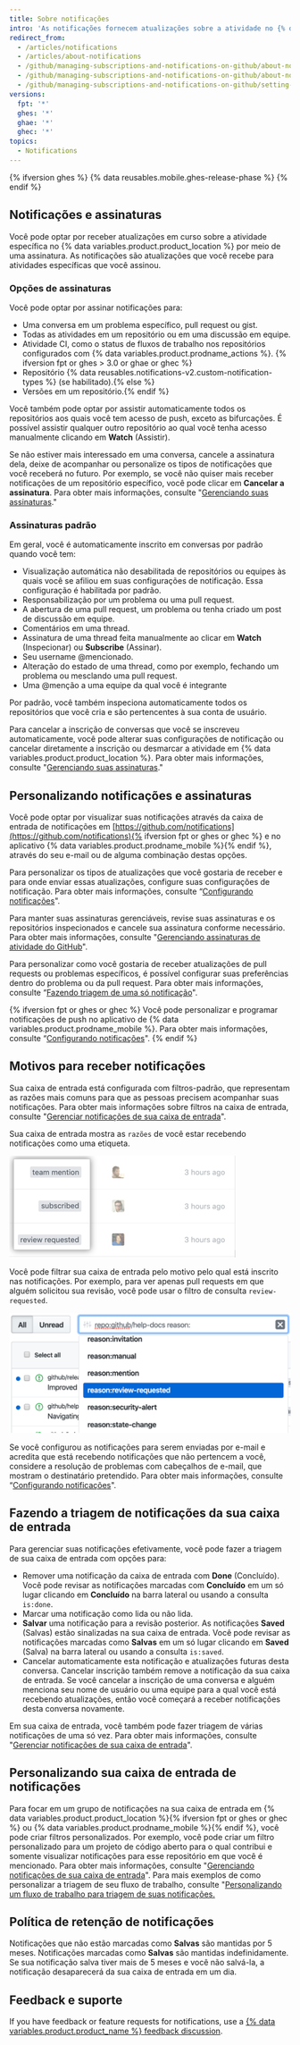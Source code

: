 ```yaml
---
title: Sobre notificações
intro: 'As notificações fornecem atualizações sobre a atividade no {% data variables.product.product_location %} que você assinou. Você pode usar a caixa de entrada de notificações para personalizar, fazer triagem e gerenciar suas atualizações.'
redirect_from:
  - /articles/notifications
  - /articles/about-notifications
  - /github/managing-subscriptions-and-notifications-on-github/about-notifications-beta
  - /github/managing-subscriptions-and-notifications-on-github/about-notifications
  - /github/managing-subscriptions-and-notifications-on-github/setting-up-notifications/about-notifications
versions:
  fpt: '*'
  ghes: '*'
  ghae: '*'
  ghec: '*'
topics:
  - Notifications
---
```


{% ifversion ghes %}
{% data reusables.mobile.ghes-release-phase %}
{% endif %}

## Notificações e assinaturas

Você pode optar por receber atualizações em curso sobre a atividade específica no {% data variables.product.product_location %} por meio de uma assinatura. As notificações são atualizações que você recebe para atividades específicas que você assinou.

### Opções de assinaturas

Você pode optar por assinar notificações para:
- Uma conversa em um problema específico, pull request ou gist.
- Todas as atividades em um repositório ou em uma discussão em equipe.
- Atividade CI, como o status de fluxos de trabalho nos repositórios configurados com {% data variables.product.prodname_actions %}. {% ifversion fpt or ghes > 3.0 or ghae or ghec %}
- Repositório {% data reusables.notifications-v2.custom-notification-types %} (se habilitado).{% else %}
- Versões em um repositório.{% endif %}

Você também pode optar por assistir automaticamente todos os repositórios aos quais você tem acesso de push, exceto as bifurcações. É possível assistir qualquer outro repositório ao qual você tenha acesso manualmente clicando em **Watch** (Assistir).

Se não estiver mais interessado em uma conversa, cancele a assinatura dela, deixe de acompanhar ou personalize os tipos de notificações que você receberá no futuro. Por exemplo, se você não quiser mais receber notificações de um repositório específico, você pode clicar em **Cancelar a assinatura**. Para obter mais informações, consulte "[Gerenciando suas assinaturas](/github/managing-subscriptions-and-notifications-on-github/managing-your-subscriptions)."

### Assinaturas padrão

Em geral, você é automaticamente inscrito em conversas por padrão quando você tem:
- Visualização automática não desabilitada de repositórios ou equipes às quais você se afiliou em suas configurações de notificação. Essa configuração é habilitada por padrão.
- Responsabilização por um problema ou uma pull request.
- A abertura de uma pull request, um problema ou tenha criado um post de discussão em equipe.
- Comentários em uma thread.
- Assinatura de uma thread feita manualmente ao clicar em **Watch** (Inspecionar) ou **Subscribe** (Assinar).
- Seu username @mencionado.
- Alteração do estado de uma thread, como por exemplo, fechando um problema ou mesclando uma pull request.
- Uma @menção a uma equipe da qual você é integrante

Por padrão, você também inspeciona automaticamente todos os repositórios que você cria e são pertencentes à sua conta de usuário.

Para cancelar a inscrição de conversas que você se inscreveu automaticamente, você pode alterar suas configurações de notificação ou cancelar diretamente a inscrição ou desmarcar a atividade em {% data variables.product.product_location %}. Para obter mais informações, consulte "[Gerenciando suas assinaturas](/github/managing-subscriptions-and-notifications-on-github/managing-your-subscriptions)."

## Personalizando notificações e assinaturas

Você pode optar por visualizar suas notificações através da caixa de entrada de notificações em [https://github.com/notifications](https://github.com/notifications){% ifversion fpt or ghes or ghec %} e no aplicativo {% data variables.product.prodname_mobile %}{% endif %}, através do seu e-mail ou de alguma combinação destas opções.

Para personalizar os tipos de atualizações que você gostaria de receber e para onde enviar essas atualizações, configure suas configurações de notificação. Para obter mais informações, consulte “[Configurando notificações](/github/managing-subscriptions-and-notifications-on-github/configuring-notifications)".

Para manter suas assinaturas gerenciáveis, revise suas assinaturas e os repositórios inspecionados e cancele sua assinatura conforme necessário. Para obter mais informações, consulte "[Gerenciando assinaturas de atividade do GitHub](/github/managing-subscriptions-and-notifications-on-github/managing-subscriptions-for-activity-on-github)".

Para personalizar como você gostaria de receber atualizações de pull requests ou problemas específicos, é possível configurar suas preferências dentro do problema ou da pull request. Para obter mais informações, consulte “[Fazendo triagem de uma só notificação](/github/managing-subscriptions-and-notifications-on-github/triaging-a-single-notification#customizing-when-to-receive-future-updates-for-an-issue-or-pull-request)".

{% ifversion fpt or ghes or ghec %}
Você pode personalizar e programar notificações de push no aplicativo de {% data variables.product.prodname_mobile %}. Para obter mais informações, consulte “[Configurando notificações](/github/managing-subscriptions-and-notifications-on-github/configuring-notifications#managing-your-notification-settings-with-github-mobile)".
{% endif %}

## Motivos para receber notificações

Sua caixa de entrada está configurada com filtros-padrão, que representam as razões mais comuns para que as pessoas precisem acompanhar suas notificações. Para obter mais informações sobre filtros na caixa de entrada, consulte "[Gerenciar notificações de sua caixa de entrada](/github/managing-subscriptions-and-notifications-on-github/managing-notifications-from-your-inbox#default-notification-filters)".

Sua caixa de entrada mostra as `razões` de você estar recebendo notificações como uma etiqueta.

![Etiquetas de razões na caixa de entrada](/assets/images/help/notifications-v2/reasons-as-labels-in-inbox.png)

Você pode filtrar sua caixa de entrada pelo motivo pelo qual está inscrito nas notificações. Por exemplo, para ver apenas pull requests em que alguém solicitou sua revisão, você pode usar o filtro de consulta `review-requested`.

![Filtrar notificações por revisão da razão solicitada](/assets/images/help/notifications-v2/review-requested-reason.png)

Se você configurou as notificações para serem enviadas por e-mail e acredita que está recebendo notificações que não pertencem a você, considere a resolução de problemas com cabeçalhos de e-mail, que mostram o destinatário pretendido. Para obter mais informações, consulte “[Configurando notificações](/github/managing-subscriptions-and-notifications-on-github/configuring-notifications#filtering-email-notifications)".

## Fazendo a triagem de notificações da sua caixa de entrada

Para gerenciar suas notificações efetivamente, você pode fazer a triagem de sua caixa de entrada com opções para:
- Remover uma notificação da caixa de entrada com **Done** (Concluído). Você pode revisar as notificações marcadas com **Concluído** em um só lugar clicando em **Concluído** na barra lateral ou usando a consulta `is:done`.
- Marcar uma notificação como lida ou não lida.
- **Salvar** uma notificação para a revisão posterior. As notificações **Saved** (Salvas) estão sinalizadas na sua caixa de entrada. Você pode revisar as notificações marcadas como **Salvas** em um só lugar clicando em **Saved** (Salva) na barra lateral ou usando a consulta `is:saved`.
- Cancelar automaticamente esta notificação e atualizações futuras desta conversa. Cancelar inscrição também remove a notificação da sua caixa de entrada. Se você cancelar a inscrição de uma conversa e alguém menciona seu nome de usuário ou uma equipe para a qual você está recebendo atualizações, então você começará a receber notificações desta conversa novamente.

Em sua caixa de entrada, você também pode fazer triagem de várias notificações de uma só vez. Para obter mais informações, consulte "[Gerenciar notificações de sua caixa de entrada](/github/managing-subscriptions-and-notifications-on-github/managing-notifications-from-your-inbox#triaging-multiple-notifications-at-the-same-time)".

## Personalizando sua caixa de entrada de notificações

Para focar em um grupo de notificações na sua caixa de entrada em {% data variables.product.product_location %}{% ifversion fpt or ghes or ghec %} ou {% data variables.product.prodname_mobile %}{% endif %}, você pode criar filtros personalizados. Por exemplo, você pode criar um filtro personalizado para um projeto de código aberto para o qual contribui e somente visualizar notificações para esse repositório em que você é mencionado. Para obter mais informações, consulte "[Gerenciando notificações de sua caixa de entrada](/github/managing-subscriptions-and-notifications-on-github/managing-notifications-from-your-inbox)". Para mais exemplos de como personalizar a triagem de seu fluxo de trabalho, consulte "[Personalizando um fluxo de trabalho para triagem de suas notificações.](/github/managing-subscriptions-and-notifications-on-github/customizing-a-workflow-for-triaging-your-notifications)

## Política de retenção de notificações

Notificações que não estão marcadas como **Salvas** são mantidas por 5 meses. Notificações marcadas como **Salvas** são mantidas indefinidamente. Se sua notificação salva tiver mais de 5 meses e você não salvá-la, a notificação desaparecerá da sua caixa de entrada em um dia.

## Feedback e suporte

If you have feedback or feature requests for notifications, use a [{% data variables.product.product_name %} feedback discussion](https://github.com/github/feedback/discussions/categories/general-feedback).
